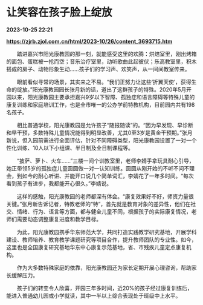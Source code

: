 # 让笑容在孩子脸上绽放

**2023-10-25 22:21**

**https://zjrb.zjol.com.cn/html/2023-10/26/content_3693715.htm**

　　踏进嘉兴市阳光康教园的那一刻，就能感受这里的欢腾：烘焙室里，刚出烤箱的面包、蛋糕被一抢而空；音乐治疗室里，动听歌曲此起彼伏；乐高教室里，积木搭成的房子、动物形象生动……孩子们的学习声、欢笑声，从一间间教室传来。

　　眼前看似寻常的场景，其实来之不易。“我们正努力让这些‘折翼天使’，获得生命的绽放。”阳光康教园园长张月新的话，道出了这群孩子的特殊。2020年5月开园以来，阳光康教园主要承担嘉兴9岁以下智障、孤独症和语言障碍等特殊儿童的康复训练和家庭培训工作，也是全市唯一的公办学前特教机构，目前园内共有198名孩子。

　　相比普通学校，阳光康教园是允许孩子“随报随读”的。“因为早发现、早诊断和早干预，多数特殊儿童情况能得到明显改善，尤其0至3岁是黄金干预期。”张月新说，但入园前需进行全面评估，针对不同障碍类型，阳光康教园设置了一对一个性化训练、10人以下小组课、半日制及全日制课程等。

　　“披萨、萝卜、火车……”三楼一间个训教室里，老师李婧手拿玩具耐心引导，她正带领5岁的孤独症儿童圆圆做一对一认知训练。圆圆从刚开始的不听不问不理会，到如今的耐心听讲、并能开口说几个简单词汇，李婧花了一年多时间。“每次看到孩子有进步，我都能开心很久。”李婧说。

　　这样的感触，阳光康教园的老师都深有体会。“康复效果好不好，师资力量很关键。”张月新告诉记者，特教老师的“特”，首先就是教育对象的差异性，他们在社交、情绪、行为、语言等方面，都与健全儿童不同，根据孩子的实际康复情况，老师们需要动态调整康复进度和教学目标。

　　为此，阳光康教园携手华东师范大学，共同打造实践教学研究基地，开展学科建设、教师培养、教育教学课题研究等项目合作，提升教师团队的专业性。如今，这里也是全国康复研究基地华东中心康复示范基地，省、市残疾儿童定点康复机构。

　　作为大多数特殊家庭的依靠，阳光康教园还为家长定期开展心理咨询，帮助家长缓解压力。

　　孩子们的转变令人欣喜，开园三年多时间，近20%的孩子经过康复训练后，能进入普通幼儿园或小学就读，其中一半以上综合表现处于班级中上水平。